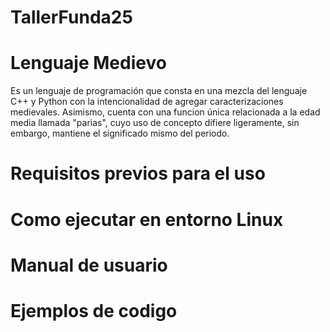 # TallerFunda25

# Lenguaje Medievo
Es un lenguaje de programación que consta en una mezcla del lenguaje C++ y Python con la intencionalidad de agregar caracterizaciones medievales. Asimismo, cuenta con una funcion única relacionada a la edad media llamada "parias", cuyo uso de concepto difiere ligeramente, sin embargo, mantiene el significado mismo del periodo.

# Requisitos previos para el uso

# Como ejecutar en entorno Linux

# Manual de usuario

# Ejemplos de codigo
